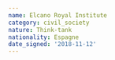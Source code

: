 ```yaml
---
name: Elcano Royal Institute
category: civil_society
nature: Think-tank
nationality: Espagne
date_signed: '2018-11-12'
---
```

    